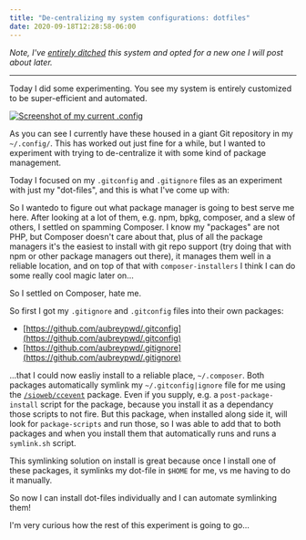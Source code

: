 ```yaml
---
title: "De-centralizing my system configurations: dotfiles"
date: 2020-09-18T12:28:58-06:00
---
```


_Note, I've [entirely ditched](https://twitter.com/aubreypwd/status/1307807612646219776?s=20) this system and opted for a new one I will post about later._

---

Today I did some experimenting. You see my system is entirely customized to be super-efficient and automated. 

[![Screenshot of my current .config](/assets/images/greenshot-2020-09-18-184905.png)](/assets/images/greenshot-2020-09-18-184905.png)

As you can see I currently have these housed in a giant Git repository in my `~/.config/`. This has worked out just fine for a while, but I wanted to experiment with trying to de-centralize it with some kind of package management.

Today I focused on my `.gitconfig` and `.gitignore` files as an experiment with just my "dot-files", and this is what I've come up with:

So I wantedo to figure out what package manager is going to best serve me here. After looking at a lot of them, e.g. npm, bpkg, composer, and a slew of others, I settled on spamming Composer. I know my "packages" are not PHP, but Composer doesn't care about that, plus of all the package managers it's the easiest to install with git repo support (try doing that with npm or other package managers out there), it manages them well in a reliable location, and on top of that with `composer-installers` I think I can do some really cool magic later on...

So I settled on Composer, hate me. 

So first I got my `.gitignore` and `.gitconfig` files into their own packages:

- [https://github.com/aubreypwd/.gitconfig](https://github.com/aubreypwd/.gitconfig)
- [https://github.com/aubreypwd/.gitignore](https://github.com/aubreypwd/.gitignore)

...that I could now easliy install to a reliable place, `~/.composer`. Both packages automatically symlink my `~/.gitconfig|ignore` file for me using the [`/sioweb/ccevent`](https://packagist.org/packages/sioweb/ccevent) package. Even if you supply, e.g. a `post-package-install` script for the package, because you install it as a dependancy those scripts to not fire. But this package, when installed along side it, will look for `package-scripts` and run those, so I was able to add that to both packages and when you install them that automatically runs and runs a `symlink.sh` script.

This symlinking solution on install is great because once I install one of these packages, it symlinks my dot-file in `$HOME` for me, vs me having to do it manually.

So now I can install dot-files individually and I can automate symlinking them!

I'm very curious how the rest of this experiment is going to go...
